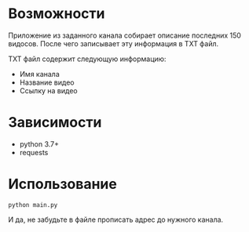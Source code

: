 Возможности
========

Приложение из заданного канала собирает описание последних 150 видосов.
После чего записывает эту информация в TXT файл.

TXT файл содержит следующую информацию:
* Имя канала
* Название видео
* Ссылку на видео

Зависимости
============
* python 3.7+
* requests

Использование
=====
```
python main.py
```

И да, не забудьте в файле прописать адрес до нужного канала. 